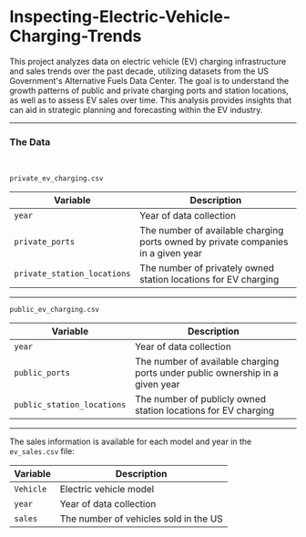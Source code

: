 # Inspecting-Electric-Vehicle-Charging-Trends
This project analyzes data on electric vehicle (EV) charging infrastructure and sales trends over the past decade, utilizing datasets from the US Government's Alternative Fuels Data Center. The goal is to understand the growth patterns of public and private charging ports and station locations, as well as to assess EV sales over time. This analysis provides insights that can aid in strategic planning and forecasting within the EV industry.
___

### The Data
&nbsp;

`private_ev_charging.csv`

| Variable   | Description                                          |
|------------|------------------------------------------------------|
| `year` |  Year of data collection |
| `private_ports`| The number of available charging ports owned by private companies in a given year  |
| `private_station_locations`   | The number of privately owned station locations for EV charging

___

`public_ev_charging.csv`
 
| Variable   | Description                                          |
|------------|------------------------------------------------------|
| `year` |  Year of data collection  |
| `public_ports`| The number of available charging ports under public ownership in a given year  |
| `public_station_locations`   | The number of publicly owned station locations for EV charging
___

The sales information is available for each model and year in the `ev_sales.csv` file:

| Variable   | Description                                          |
|------------|------------------------------------------------------|
| `Vehicle` |  Electric vehicle model |
| `year`| Year of data collection |
| `sales`   | The number of vehicles sold in the US
